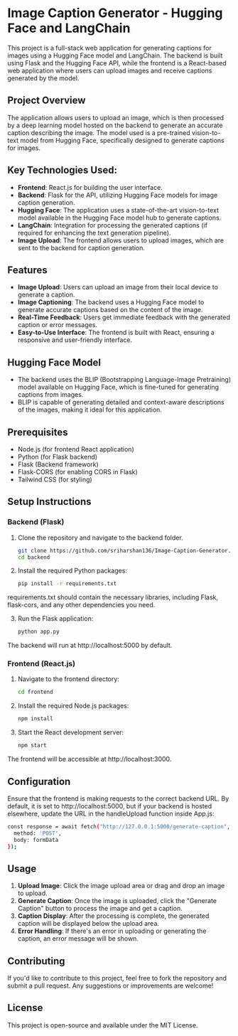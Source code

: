 # Image Caption Generator - Hugging Face and LangChain

This project is a full-stack web application for generating captions for images using a Hugging Face model and LangChain. The backend is built using Flask and the Hugging Face API, while the frontend is a React-based web application where users can upload images and receive captions generated by the model.

## Project Overview

The application allows users to upload an image, which is then processed by a deep learning model hosted on the backend to generate an accurate caption describing the image. The model used is a pre-trained vision-to-text model from Hugging Face, specifically designed to generate captions for images.

## Key Technologies Used:

- **Frontend**: React.js for building the user interface.
- **Backend**: Flask for the API, utilizing Hugging Face models for image caption generation.
- **Hugging Face**: The application uses a state-of-the-art vision-to-text model available in the Hugging Face model hub to generate captions.
- **LangChain**: Integration for processing the generated captions (if required for enhancing the text generation pipeline).
- **Image Upload**: The frontend allows users to upload images, which are sent to the backend for caption generation.

## Features

- **Image Upload**: Users can upload an image from their local device to generate a caption.
- **Image Captioning**: The backend uses a Hugging Face model to generate accurate captions based on the content of the image.
- **Real-Time Feedback**: Users get immediate feedback with the generated caption or error messages.
- **Easy-to-Use Interface**: The frontend is built with React, ensuring a responsive and user-friendly interface.

## Hugging Face Model

- The backend uses the BLIP (Bootstrapping Language-Image Pretraining) model available on Hugging Face, which is fine-tuned for generating captions from images.
- BLIP is capable of generating detailed and context-aware descriptions of the images, making it ideal for this application.

## Prerequisites

- Node.js (for frontend React application)
- Python (for Flask backend)
- Flask (Backend framework)
- Flask-CORS (for enabling CORS in Flask)
- Tailwind CSS (for styling)

## Setup Instructions

### Backend (Flask)

1. Clone the repository and navigate to the backend folder.

   ```bash
   git clone https://github.com/sriharshan136/Image-Caption-Generator.git
   cd backend

2. Install the required Python packages:

    ```bash
    pip install -r requirements.txt
  requirements.txt should contain the necessary libraries, including Flask, flask-cors, and any other dependencies you need.

3. Run the Flask application:

    ```bash
    python app.py
  The backend will run at http://localhost:5000 by default.

### Frontend (React.js)

1. Navigate to the frontend directory:

    ```bash
    cd frontend

2. Install the required Node.js packages:

    ```bash
    npm install
    
3. Start the React development server:

    ```bash
    npm start
  The frontend will be accessible at http://localhost:3000.

## Configuration

Ensure that the frontend is making requests to the correct backend URL. By default, it is set to http://localhost:5000, but if your backend is hosted elsewhere, update the URL in the handleUpload function inside App.js:

  ```bash
  const response = await fetch("http://127.0.0.1:5000/generate-caption", {
    method: 'POST',
    body: formData
  });
  ```

## Usage

1. **Upload Image**: Click the image upload area or drag and drop an image to upload.
2. **Generate Caption**: Once the image is uploaded, click the "Generate Caption" button to process the image and get a caption.
3. **Caption Display**: After the processing is complete, the generated caption will be displayed below the upload area.
4. **Error Handling**: If there's an error in uploading or generating the caption, an error message will be shown.

## Contributing

If you'd like to contribute to this project, feel free to fork the repository and submit a pull request. Any suggestions or improvements are welcome!

## License

This project is open-source and available under the MIT License.
